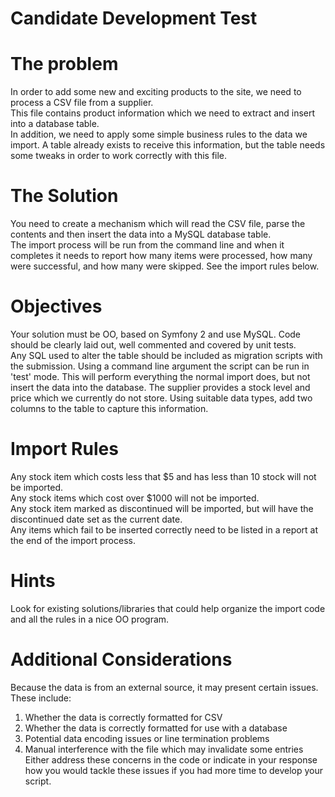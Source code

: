 # Candidate Development Test
# The problem
In order to add some new and exciting products to the site, we need to process a CSV file
from a supplier.</br >
This file contains product information which we need to extract and insert into a database
table.</br >
In addition, we need to apply some simple business rules to the data we import. A table
already exists to receive this information, but the table needs some tweaks in order to work
correctly with this file.</br >
# The Solution
You need to create a mechanism which will read the CSV file, parse the contents and then insert
the data into a MySQL database table.</br >
The import process will be run from the command line and when it completes it needs to
report how many items were processed, how many were successful, and how many were
skipped. See the import rules below.</br >
# Objectives
Your solution must be OO, based on Symfony 2 and use MySQL. Code should be clearly laid out, well commented
and covered by unit tests.</br >
Any SQL used to alter the table should be included as migration scripts with the submission.
Using a command line argument the script can be run in &#39;test&#39; mode. This will perform
everything the normal import does, but not insert the data into the database.
The supplier provides a stock level and price which we currently do not store. Using
suitable data types, add two columns to the table to capture this information.</br >
# Import Rules
Any stock item which costs less that $5 and has less than 10 stock will not be imported.</br >
Any stock items which cost over $1000 will not be imported.</br >
Any stock item marked as discontinued will be imported, but will have the discontinued
date set as the current date.</br >
Any items which fail to be inserted correctly need to be listed in a report at the end of the
import process.
# Hints
Look for existing solutions/libraries that could help organize the import code and all the rules in a nice OO program.
# Additional Considerations
Because the data is from an external source, it may present certain issues.</br >
These include:</br >
1. Whether the data is correctly formatted for CSV</br >
2. Whether the data is correctly formatted for use with a database</br >
3. Potential data encoding issues or line termination problems</br >
4. Manual interference with the file which may invalidate some entries</br >
Either address these concerns in the code or indicate in your response how you would
tackle these issues if you had more time to develop your script.
